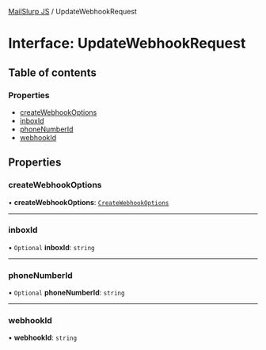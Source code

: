 [MailSlurp JS](../README.md) / UpdateWebhookRequest

# Interface: UpdateWebhookRequest

## Table of contents

### Properties

- [createWebhookOptions](UpdateWebhookRequest.md#createwebhookoptions)
- [inboxId](UpdateWebhookRequest.md#inboxid)
- [phoneNumberId](UpdateWebhookRequest.md#phonenumberid)
- [webhookId](UpdateWebhookRequest.md#webhookid)

## Properties

### createWebhookOptions

• **createWebhookOptions**: [`CreateWebhookOptions`](CreateWebhookOptions.md)

___

### inboxId

• `Optional` **inboxId**: `string`

___

### phoneNumberId

• `Optional` **phoneNumberId**: `string`

___

### webhookId

• **webhookId**: `string`
